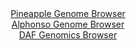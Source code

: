 <div id="Pineapple_Genome_Browser" align="center">
  <a href="https://igv.org/app/?sessionURL=blob:zZJra9swFIb_i6BlA8fXOIkNYbi5dF2SZm3ipk0p5tiWHa225EjKnfz3aWFjX1ZoPmwM9EE6HOm876vngNaYC8Io8pGtW65uWUhDYsE2EyirAt9CiQXyMygE1hDHGeaYJhj5B5SBkBDeD9XNhZSV8A2DyKpWAs2ZLhwdStgzChuhJ6w0OqwoIGYcJOPCuOKwZgbJ17UNjqGqdDXb0V0jBQkGFNWCUcGMCtM82qj3ol.lKMeUlTgqV4UkJwGR0qM0pnoGn4LZJEgSLMQA727SdjC4CR6cXji_bnTm4fjzLGzMLickpyBXHLdfvbsvt9t42Zi8irwb97q2Jy_sPkv24SC8cLqXvW1FOBZtq2m16mbLqdsqGkJTvP2fXKtFznSOSWcsRnI4DG68_m4qnM24ElNaLeO7N3wfNVSwZKVIQMmCN33L1Byzobl2o_Zja7U00_RUOpwR5D._aEhySF5V._MByV2leEECL1cndDTEeIo58mueaTYtz7PderNuep511A5oxYu_F20_vPeaph3YdiPKSCEVzGkkaCV0oFRfJ5me78_M8gmgNRBfx53l3L3uzu9686eks7y3Y3f0xywd5V.NPn2fMvoeRf.EuvcI0WV8LmrD_nSEH6z6o7PtTRffHkcX9lUZjFJCFtv6mwGdF07GeAlS9auKOv7kbQ2cAJWqsCaCxKQgcjdTObIN8i3bUdiihBVMcYh4Hn8wNVOzXPPjbzyd48vxOw--">Pineapple Genome Browser</a>
</div>
<div id="Alphonso_Genome_Browser" align="center">
  <a href="https://igv.org/app/?sessionURL=blob:zZNda9swGIX_i6BlA8eW7MSJDWU4Xeo2abPR1AtLKUa2ZVvEllxJsfNB_vvUsrGbFZqLjYEupBdJ7zlHjw6gJUJSzoAPbBMNTISAAWTJuwWum4rMcU0k8HNcSWIAQXIiCEsJ8A8gx1Lh6P5WnyyVaqRvWVQ1vRqzgpvSMXGN95zhTpopr61LXlU44QIrLqQ1FrjlFi3aXkcS3DSm7u2YAyvDClu4akrOJLcawoq40_fFv0pxQRivSVxvKkVfBcRaj9aYmTn.FCwXQZoSKWdkd5NdBLOb4JsziVahe7mKvlwvI3d5vqAFw2ojyMUgF9vSXm.Rg9JOoducPYf2g.PMlvLM.Xw.2TZUEHmBhmjUh6M.gjoYyjKy_Z8860FP9N3PJ0Xa4e9tF803.3BYXkdUXK.byWLyhu.jASqebjQHIC3F0EfQcKBrDGy39zJFIwNCT6cjOAX.45MBlMDpWm9_PAC1azQtQJLnzSs4BuAiIwL4PQ_CIfI8e9Af9qHnoaNxABtR_b1or6J7bwjtwLbdOKeV0ihnsWSNNDFjZpvmZrE_McvZYuytH9LpmT2276erbB9uA7RynICKcPTHNF..l27..oDa6ns0_RPu3iPEVMmpsD3k635DknGYZLvSdkNxF8ErNf86XcA34zktmpyLGiu9X1f08idvLRYUM6ULLZU0oRVVu6VOkXfAR7ajsQUpr7jmEIgi.QANaKAB_PgbT.f4dPwB">Alphonso Genome Browser</a>
</div>


<div id="DAF_Genomics_Browser" align="center">
  <a href="https://igv.org/app/?sessionURL=blob:tZFra9swFIb_i6D9ZDuW7MQXCMPbsjV06bamXrKWEk7s49jMslxJXpqE_PeqXsdgF8agA0lInMv76jwH8hWlqkRDYsIcOnQoJRZRpdjOgbc1XgBHReICaoUWkVigxCZDEh9IAUpDevnOVJZatyoeDHIo7A02gleZcpTnQGsr0ekSTarNHOCwFw1slZMJbpI1DKBuS9EoMYAsQ6Vsd9Bis1ltwRzfY6u.Ja54V.uqV10ZE8ZY7hRg3FZNjvd_MfIflM2qXiSLedLXn.Numo.T82nyyZuk129Hr67T92eLdLQ4nVebBnQncbx3Fzzh4STHuyV4s_Us_7inxa7z1OcT7_Xp5L6tJKoxDWjouyELhuRokVpknUFAslLSmPpWwEKL.b79dPWGIzMDKSoS39xaREvIvpj0mwPRu9aAIgrvup6ZRYTMUZLYjlw3oFHEhn7gu1FEj9aBdLJ.ZpJv0ssocFnC2MhZAzf6RVX34zNCvwafC.NPnc3.V0z0Q71ky3A9i6opn0_XJ.zl1fZsGVyJC5r8FtQjgj9.rBCSgzahb88nLFAbPY6N_sHFO94eHwA-">DAF Genomics Browser</a>
</div>

